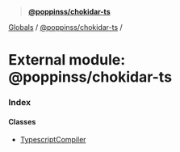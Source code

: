 > **[@poppinss/chokidar-ts](../README.md)**

[Globals](../README.md) / [@poppinss/chokidar-ts](_poppinss_chokidar_ts.md) /

# External module: @poppinss/chokidar-ts

### Index

#### Classes

* [TypescriptCompiler](../classes/_poppinss_chokidar_ts.typescriptcompiler.md)